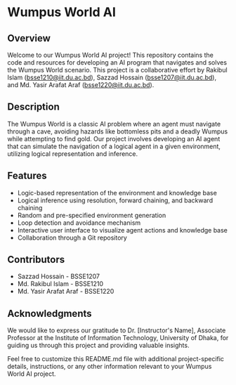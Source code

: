 # Wumpus World AI

## Overview

Welcome to our Wumpus World AI project! This repository contains the code and resources for developing an AI program that navigates and solves the Wumpus World scenario. This project is a collaborative effort by Rakibul Islam (bsse1210@iit.du.ac.bd), Sazzad Hossain (bsse1207@iit.du.ac.bd), and Md. Yasir Arafat Araf (bsse1220@iit.du.ac.bd).

## Description

The Wumpus World is a classic AI problem where an agent must navigate through a cave, avoiding hazards like bottomless pits and a deadly Wumpus while attempting to find gold. Our project involves developing an AI agent that can simulate the navigation of a logical agent in a given environment, utilizing logical representation and inference.

## Features

- Logic-based representation of the environment and knowledge base
- Logical inference using resolution, forward chaining, and backward chaining
- Random and pre-specified environment generation
- Loop detection and avoidance mechanism
- Interactive user interface to visualize agent actions and knowledge base
- Collaboration through a Git repository

## Contributors

- Sazzad Hossain - BSSE1207
- Md. Rakibul Islam - BSSE1210
- Md. Yasir Arafat Araf - BSSE1220

## Acknowledgments

We would like to express our gratitude to Dr. [Instructor's Name], Associate Professor at the Institute of Information Technology, University of Dhaka, for guiding us through this project and providing valuable insights.

Feel free to customize this README.md file with additional project-specific details, instructions, or any other information relevant to your Wumpus World AI project.
